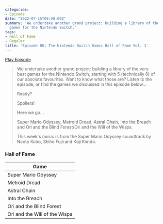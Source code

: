 ```yaml
---
categories:
- Episode
date: "2022-07-15T09:00:00Z"
summary: 'We undertake another grand project: building a library of the very best
  games for the Nintendo Switch.'
tags:
- Hall of Fame
- Regular
title: 'Episode 86: The Nintendo Switch Games Hall of Fame Vol. 1'
---
```


[Play Episode](https://www.patreon.com/posts/episode-86-games-69102044)

> We undertake another grand project: building a library of the very best games for the Nintendo Switch, starting with 5 (technically 6) of our absolute favourites. Want to know what those are? Listen to the episode, or find the games we discussed in this episode below...
>
> Ready?
>
> Spoilers!
>
> Here we go...
>
> Super Mario Odyssey, Metroid Dread, Astral Chain, Into the Breach and Ori and the Blind Forest/Ori and the Will of the Wisps.
>
> This week's music is from the Super Mario Odyssey soundtrack by Naoto Kubo, Shiho Fujii and Koji Kondo.

### Hall of Fame

| Game                           |
|--------------------------------|
| Super Mario Odyssey            |
| Metroid Dread                  |
| Astral Chain                   |
| Into the Breach                |
| Ori and the Blind Forest       |
| Ori and the Will of the Wisps  |
